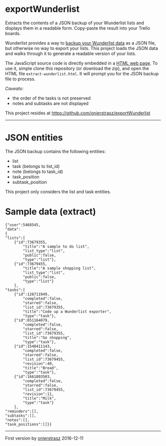 # exportWunderlist

Extracts the contents of a JSON backup of your Wunderlist lists and displays them in a readable form. Copy-paste the result into your Trello boards.

Wunderlist provides a way to <a href="https://support.wunderlist.com/customer/en/portal/articles/2364564-can-i-backup-export-my-data-">backup your Wunderlist data</a> as a JSON file, but otherwise no way to export your lists. This project loads the JSON data and walks through it to generate a readable version of your lists.

The JavaScript source code is directly embedded in a <a href="extract-wunderlist.html">HTML web page</a>. To use it, simple clone this repository (or download the zip), and open the HTML file `extract-wunderlist.html`. It will prompt you for the JSON backup file to process.

*Caveats:*

- the order of the tasks is not preserved
- notes and subtasks are not displayed

This project resides at <https://github.com/onierstrasz/exportWunderlist>

---
# JSON entities

The JSON backup contains the following entities:

- list
- task (belongs to list_id)
- note (belongs to task_id)
- task_position
- subtask_position

This project only considers the list and task entities.

# Sample data (extract)

	{"user":5468545,
	"data":
	{
	"lists":[
		{"id":73679355,
			"title":"A sample to do list",
			"list_type":"list",
			"public":false,
			"type":"list"},
		{"id":73679455,
			"title":"A sample shopping list",
			"list_type":"list",
			"public":false,
			"type":"list"}
		],	
	"tasks":[
		{"id":126711949,
			"completed":false,
			"starred":false,
			"list_id":73679355,
			"title":"Code up a Wunderlist exporter",
			"type":"task"},
		{"id":651164079,
			"completed":false,
			"starred":false,
			"list_id":73679355,
			"title":"Go shopping",
			"type":"task"},
		{"id":1548411143,
			"completed":false,
			"starred":false,
			"list_id":73679455,
			"revision":40,
			"title":"Bread",
			"type":"task"},
		{"id":1661803503,
			"completed":false,
			"starred":false,
			"list_id":73679455,
			"revision":11,
			"title":"Milk",
			"type":"task"}
		],	
	"reminders":[],
	"subtasks":[],
	"notes":[],
	"task_positions":[]}}

---

First version by [onierstrasz](https://github.com/onierstrasz) 2016-12-11
